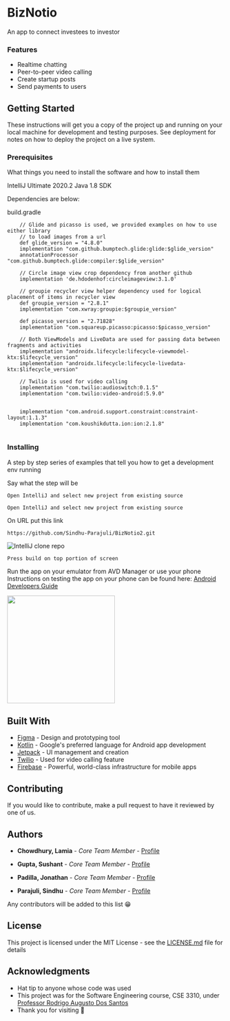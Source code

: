 # BizNotio
An app to connect investees to investor

### Features
* Realtime chatting 
* Peer-to-peer video calling
* Create startup posts
* Send payments to users


## Getting Started


These instructions will get you a copy of the project up and running on your local machine for development and testing purposes. See deployment for notes on how to deploy the project on a live system.

### Prerequisites

What things you need to install the software and how to install them

IntelliJ Ultimate 2020.2
Java 1.8 SDK

Dependencies are below:

build.gradle
```
    // Glide and picasso is used, we provided examples on how to use either library
    // to load images from a url
    def glide_version = "4.8.0"
    implementation "com.github.bumptech.glide:glide:$glide_version"
    annotationProcessor "com.github.bumptech.glide:compiler:$glide_version"

    // Circle image view crop dependency from another github
    implementation 'de.hdodenhof:circleimageview:3.1.0'

    // groupie recycler view helper dependency used for logical placement of items in recycler view
    def groupie_version = "2.8.1"
    implementation "com.xwray:groupie:$groupie_version"

    def picasso_version = "2.71828"
    implementation "com.squareup.picasso:picasso:$picasso_version"

    // Both ViewModels and LiveData are used for passing data between fragments and activities
    implementation "androidx.lifecycle:lifecycle-viewmodel-ktx:$lifecycle_version"
    implementation "androidx.lifecycle:lifecycle-livedata-ktx:$lifecycle_version"

    // Twilio is used for video calling
    implementation "com.twilio:audioswitch:0.1.5"
    implementation "com.twilio:video-android:5.9.0"


    implementation "com.android.support.constraint:constraint-layout:1.1.3"
    implementation "com.koushikdutta.ion:ion:2.1.8"
    
```

### Installing

A step by step series of examples that tell you how to get a development env running

Say what the step will be

```
Open IntelliJ and select new project from existing source 
```
```
Open IntelliJ and select new project from existing source 
```

On URL put this link
```
https://github.com/Sindhu-Parajuli/BizNotio2.git
```
![IntelliJ clone repo](https://i.ibb.co/ScYQhk2/image.png)

```
Press build on top portion of screen
```


Run the app on your emulator from AVD Manager or use your phone
Instructions on testing the app on your phone can be found here:
[Android Developers Guide](https://developer.android.com/studio/run/device)

<img src="https://media.giphy.com/media/W30YWRyCuy72mjlby6/source.gif" width="250"/>

## Built With

* [Figma](http://www.figma.com/) - Design and prototyping tool 
* [Kotlin](https://kotlinlang.org/) - Google's preferred language for Android app development
* [Jetpack](https://developer.android.com/jetpack/) - UI management and creation
* [Twilio](https://www.twilio.com/docs/video/) - Used for video calling feature
* [Firebase](https://firebase.google.com/) - Powerful, world-class infrastructure for mobile apps


## Contributing

If you would like to contribute, make a pull request to have it reviewed by one of us.

## Authors

* **Chowdhury, Lamia** - *Core Team Member* - [Profile](https://github.com/Lamiachowdhury)

* **Gupta, Sushant** - *Core Team Member* - [Profile](https://github.com/sushantcode)

* **Padilla, Jonathan** - *Core Team Member* - [Profile](https://github.com/jonathanpv)

* **Parajuli, Sindhu** - *Core Team Member* - [Profile](https://github.com/Sindhu-Parajuli)

Any contributors will be added to this list 😁

## License

This project is licensed under the MIT License - see the [LICENSE.md](LICENSE.md) file for details

## Acknowledgments

* Hat tip to anyone whose code was used
* This project was for the Software Engineering course, CSE 3310, under [Professor Rodrigo Augusto Dos Santos](https://mentis.uta.edu/explore/profile/rodrigo-augusto-silva-dos-santos) 
* Thank you for visiting 🎉